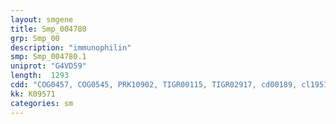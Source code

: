 ```yaml
---
layout: smgene
title: Smp_004780
grp: Smp_00
description: "immunophilin"
smp: Smp_004780.1
uniprot: "G4VD59"
length:  1293
cdd: "COG0457, COG0545, PRK10902, TIGR00115, TIGR02917, cd00189, cl19519, cl22441, pfam00254, pfam00515, pfam13414, pfam13432, smart00028"
kk: K09571
categories: sm
---
```

